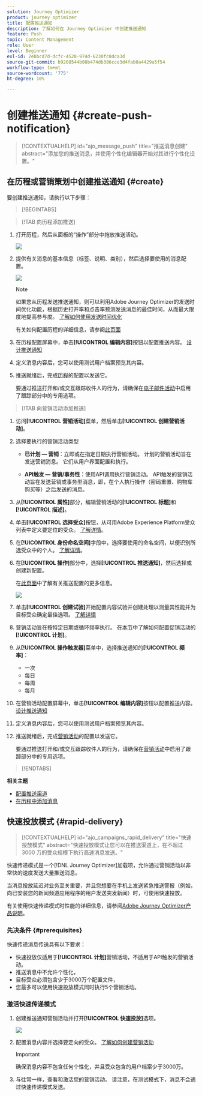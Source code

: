 ```yaml
---
solution: Journey Optimizer
product: journey optimizer
title: 配置推送通知
description: 了解如何在 Journey Optimizer 中创建推送通知
feature: Push
topic: Content Management
role: User
level: Beginner
exl-id: 2ebbcd7d-dcfc-4528-974d-6230fc0dca3d
source-git-commit: b9208544b08b474db386cce3d4fab0a4429a5f54
workflow-type: tm+mt
source-wordcount: '775'
ht-degree: 10%

---
```


# 创建推送通知 {#create-push-notification}

>[!CONTEXTUALHELP]
>id="ajo_message_push"
>title="推送消息创建"
>abstract="添加您的推送消息，并使用个性化编辑器开始对其进行个性化设置。"

## 在历程或营销策划中创建推送通知 {#create}

要创建推送通知，请执行以下步骤：

>[!BEGINTABS]

>[!TAB 向历程添加推送]

1. 打开历程，然后从面板的“操作”部分中拖放推送活动。

   ![](assets/push_create_1.png)

1. 提供有关消息的基本信息（标签、说明、类别），然后选择要使用的消息配置。

   ![](assets/push_create_2.png)

   >[!NOTE]
   >
   >如果您从历程发送推送通知，则可以利用Adobe Journey Optimizer的发送时间优化功能，根据历史打开率和点击率预测发送消息的最佳时间，从而最大限度地提高参与度。 [了解如何使用发送时间优化](../building-journeys/journeys-message.md#send-time-optimization)

   有关如何配置历程的详细信息，请参阅[此页面](../building-journeys/journey-gs.md)

1. 在历程配置屏幕中，单击&#x200B;**[!UICONTROL 编辑内容]**&#x200B;按钮以配置推送内容。 [设计推送通知](design-push.md)

1. 定义消息内容后，您可以使用测试用户档案预览其内容。

1. 推送就绪后，完成[历程](../building-journeys/journey-gs.md)的配置以发送它。

   要通过推送打开和/或交互跟踪收件人的行为，请确保在[电子邮件活动](../building-journeys/journeys-message.md)中启用了跟踪部分中的专用选项。

>[!TAB 向营销活动添加推送]

1. 访问&#x200B;**[!UICONTROL 营销活动]**&#x200B;菜单，然后单击&#x200B;**[!UICONTROL 创建营销活动]**。

1. 选择要执行的营销活动类型

   * **已计划 — 营销**：立即或在指定日期执行营销活动。 计划的营销活动旨在发送营销消息。 它们从用户界面配置和执行。

   * **API触发 — 营销/事务性**：使用API调用执行营销活动。 API触发的营销活动旨在发送营销或事务型消息，即，在个人执行操作（密码重置、购物车购买等）之后发送的消息。

1. 从&#x200B;**[!UICONTROL 属性]**&#x200B;部分，编辑营销活动的&#x200B;**[!UICONTROL 标题]**&#x200B;和&#x200B;**[!UICONTROL 描述]**。

1. 单击&#x200B;**[!UICONTROL 选择受众]**&#x200B;按钮，从可用Adobe Experience Platform受众列表中定义要定位的受众。 [了解详情](../audience/about-audiences.md)。

1. 在&#x200B;**[!UICONTROL 身份命名空间]**&#x200B;字段中，选择要使用的命名空间，以便识别所选受众中的个人。 [了解详情](../event/about-creating.md#select-the-namespace)。

1. 在&#x200B;**[!UICONTROL 操作]**&#x200B;部分中，选择&#x200B;**[!UICONTROL 推送通知]**，然后选择或创建新配置。

   在[此页面](push-configuration.md)中了解有关推送配置的更多信息。

   ![](assets/push_create_3.png)

1. 单击&#x200B;**[!UICONTROL 创建试验]**&#x200B;开始配置内容试验并创建处理以测量其性能并为目标受众确定最佳选项。 [了解详情](../content-management/content-experiment.md)

1. 营销活动旨在按特定日期或循环频率执行。 在[本节](../campaigns/create-campaign.md#schedule)中了解如何配置促销活动的&#x200B;**[!UICONTROL 计划]**。

1. 从&#x200B;**[!UICONTROL 操作触发器]**&#x200B;菜单中，选择推送通知的&#x200B;**[!UICONTROL 频率]**：

   * 一次
   * 每日
   * 每周
   * 每月

1. 在营销活动配置屏幕中，单击&#x200B;**[!UICONTROL 编辑内容]**&#x200B;按钮以配置推送内容。 [设计推送通知](design-push.md)

1. 定义消息内容后，您可以使用测试用户档案预览其内容。

1. 推送就绪后，完成[营销活动](../campaigns/create-campaign.md)的配置以发送它。

   要通过推送打开和/或交互跟踪收件人的行为，请确保在[营销活动](../campaigns/create-campaign.md)中启用了跟踪部分中的专用选项。

>[!ENDTABS]

**相关主题**

* [配置推送渠道](push-gs.md)
* [在历程中添加消息](../building-journeys/journeys-message.md)

## 快速投放模式 {#rapid-delivery}

>[!CONTEXTUALHELP]
>id="ajo_campaigns_rapid_delivery"
>title="快速投放模式"
>abstract="快速投放模式让您可以在推送渠道上，在不超过 3000 万的受众规模下执行高速消息发送。"

快速传递模式是一个[!DNL Journey Optimizer]加载项，允许通过营销活动以非常快的速度发送大量推送消息。

当消息投放延迟对业务至关重要，并且您想要在手机上发送紧急推送警报（例如，向已安装您的新闻频道应用程序的用户发送突发新闻）时，可使用快速投放。

有关使用快速传递模式时性能的详细信息，请参阅[Adobe Journey Optimizer产品说明](https://helpx.adobe.com/cn/legal/product-descriptions/adobe-journey-optimizer.html)。

### 先决条件 {#prerequisites}

快速传递消息传送具有以下要求：

* 快速投放仅适用于&#x200B;**[!UICONTROL 计划]**&#x200B;营销活动，不适用于API触发的营销活动。
* 推送消息中不允许个性化，
* 目标受众必须包含少于3000万个配置文件，
* 您最多可以使用快速投放模式同时执行5个营销活动。

### 激活快速传递模式

1. 创建推送通知营销活动并打开&#x200B;**[!UICONTROL 快速投放]**&#x200B;选项。

   ![](assets/create-campaign-burst.png)

1. 配置消息内容并选择要定向的受众。 [了解如何创建营销活动](#create)

   >[!IMPORTANT]
   >
   >确保消息内容不包含任何个性化，并且受众包含的用户档案少于3000万。

1. 与往常一样，查看和激活您的营销活动。 请注意，在测试模式下，消息不会通过快速传递模式发送。